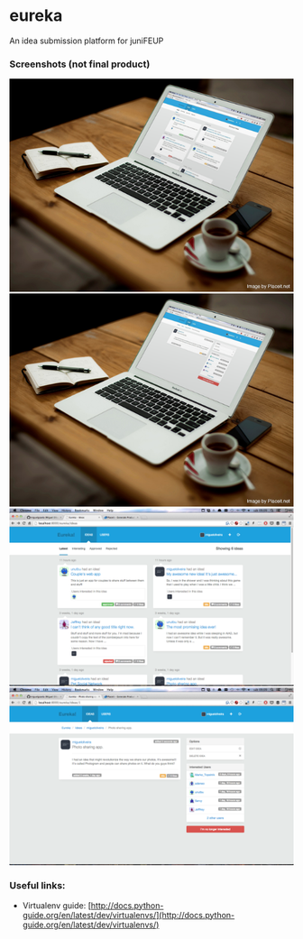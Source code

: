 eureka
======

An idea submission platform for juniFEUP

### Screenshots (not final product)

![image](screenshots/3.png)
![image](screenshots/4.png)
![image](screenshots/1.png)
![image](screenshots/2.png)

### Useful links:

* Virtualenv guide: [http://docs.python-guide.org/en/latest/dev/virtualenvs/](http://docs.python-guide.org/en/latest/dev/virtualenvs/)
